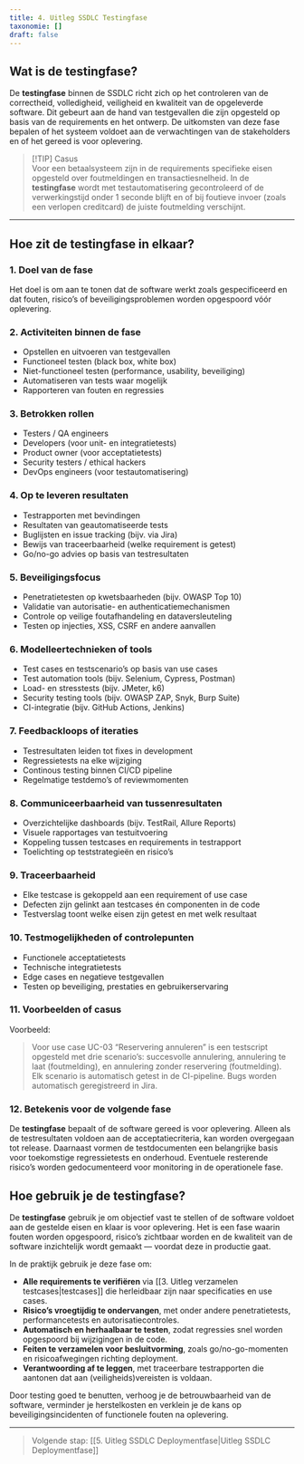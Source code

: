 ```yaml
---
title: 4. Uitleg SSDLC Testingfase
taxonomie: []
draft: false
---
```


## Wat is de testingfase?

De **testingfase** binnen de SSDLC richt zich op het controleren van de correctheid, volledigheid, veiligheid en kwaliteit van de opgeleverde software. Dit gebeurt aan de hand van testgevallen die zijn opgesteld op basis van de requirements en het ontwerp. De uitkomsten van deze fase bepalen of het systeem voldoet aan de verwachtingen van de stakeholders en of het gereed is voor oplevering.

> [!TIP] Casus  
> Voor een betaalsysteem zijn in de requirements specifieke eisen opgesteld over foutmeldingen en transactiesnelheid. In de **testingfase** wordt met testautomatisering gecontroleerd of de verwerkingstijd onder 1 seconde blijft en of bij foutieve invoer (zoals een verlopen creditcard) de juiste foutmelding verschijnt.

---

## Hoe zit de testingfase in elkaar?

### 1. Doel van de fase  
Het doel is om aan te tonen dat de software werkt zoals gespecificeerd en dat fouten, risico’s of beveiligingsproblemen worden opgespoord vóór oplevering.

### 2. Activiteiten binnen de fase  
- Opstellen en uitvoeren van testgevallen  
- Functioneel testen (black box, white box)  
- Niet-functioneel testen (performance, usability, beveiliging)  
- Automatiseren van tests waar mogelijk  
- Rapporteren van fouten en regressies

### 3. Betrokken rollen  
- Testers / QA engineers  
- Developers (voor unit- en integratietests)  
- Product owner (voor acceptatietests)  
- Security testers / ethical hackers  
- DevOps engineers (voor testautomatisering)

### 4. Op te leveren resultaten  
- Testrapporten met bevindingen  
- Resultaten van geautomatiseerde tests  
- Buglijsten en issue tracking (bijv. via Jira)  
- Bewijs van traceerbaarheid (welke requirement is getest)  
- Go/no-go advies op basis van testresultaten

### 5. Beveiligingsfocus  
- Penetratietesten op kwetsbaarheden (bijv. OWASP Top 10)  
- Validatie van autorisatie- en authenticatiemechanismen  
- Controle op veilige foutafhandeling en dataversleuteling  
- Testen op injecties, XSS, CSRF en andere aanvallen

### 6. Modelleertechnieken of tools  
- Test cases en testscenario’s op basis van use cases  
- Test automation tools (bijv. Selenium, Cypress, Postman)  
- Load- en stresstests (bijv. JMeter, k6)  
- Security testing tools (bijv. OWASP ZAP, Snyk, Burp Suite)  
- CI-integratie (bijv. GitHub Actions, Jenkins)

### 7. Feedbackloops of iteraties  
- Testresultaten leiden tot fixes in development  
- Regressietests na elke wijziging  
- Continous testing binnen CI/CD pipeline  
- Regelmatige testdemo’s of reviewmomenten

### 8. Communiceerbaarheid van tussenresultaten  
- Overzichtelijke dashboards (bijv. TestRail, Allure Reports)  
- Visuele rapportages van testuitvoering  
- Koppeling tussen testcases en requirements in testrapport  
- Toelichting op teststrategieën en risico’s

### 9. Traceerbaarheid  
- Elke testcase is gekoppeld aan een requirement of use case  
- Defecten zijn gelinkt aan testcases én componenten in de code  
- Testverslag toont welke eisen zijn getest en met welk resultaat

### 10. Testmogelijkheden of controlepunten  
- Functionele acceptatietests  
- Technische integratietests  
- Edge cases en negatieve testgevallen  
- Testen op beveiliging, prestaties en gebruikerservaring

### 11. Voorbeelden of casus  
Voorbeeld:  
> Voor use case UC-03 “Reservering annuleren” is een testscript opgesteld met drie scenario’s: succesvolle annulering, annulering te laat (foutmelding), en annulering zonder reservering (foutmelding). Elk scenario is automatisch getest in de CI-pipeline. Bugs worden automatisch geregistreerd in Jira.

### 12. Betekenis voor de volgende fase  
De **testingfase** bepaalt of de software gereed is voor oplevering. Alleen als de testresultaten voldoen aan de acceptatiecriteria, kan worden overgegaan tot release. Daarnaast vormen de testdocumenten een belangrijke basis voor toekomstige regressietests en onderhoud. Eventuele resterende risico’s worden gedocumenteerd voor monitoring in de operationele fase.

## Hoe gebruik je de testingfase?
De **testingfase** gebruik je om objectief vast te stellen of de software voldoet aan de gestelde eisen en klaar is voor oplevering. Het is een fase waarin fouten worden opgespoord, risico’s zichtbaar worden en de kwaliteit van de software inzichtelijk wordt gemaakt — voordat deze in productie gaat.

In de praktijk gebruik je deze fase om:
- **Alle requirements te verifiëren** via [[3. Uitleg verzamelen testcases|testcases]] die herleidbaar zijn naar specificaties en use cases.
- **Risico’s vroegtijdig te ondervangen**, met onder andere penetratietests, performancetests en autorisatiecontroles.
- **Automatisch en herhaalbaar te testen**, zodat regressies snel worden opgespoord bij wijzigingen in de code.
- **Feiten te verzamelen voor besluitvorming**, zoals go/no-go-momenten en risicoafwegingen richting deployment.
- **Verantwoording af te leggen**, met traceerbare testrapporten die aantonen dat aan (veiligheids)vereisten is voldaan.

Door testing goed te benutten, verhoog je de betrouwbaarheid van de software, verminder je herstelkosten en verklein je de kans op beveiligingsincidenten of functionele fouten na oplevering.

---

> Volgende stap: [[5. Uitleg SSDLC Deploymentfase|Uitleg SSDLC Deploymentfase]]